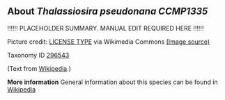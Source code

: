 **About *Thalassiosira pseudonana CCMP1335***
-------------------------
!!!!!! PLACEHOLDER SUMMARY. MANUAL EDIT REQUIRED HERE !!!!!!

Picture credit: [LICENSE TYPE]() via Wikimedia Commons [(Image source)]()

Taxonomy ID [296543](https://www.uniprot.org/taxonomy/296543)

(Text from [Wikipedia](https://en.wikipedia.org/).)

**More information**
General information about this species can be found in [Wikipedia](https://en.wikipedia.org/wiki/thalassiosira_pseudonana_ccmp1335)
